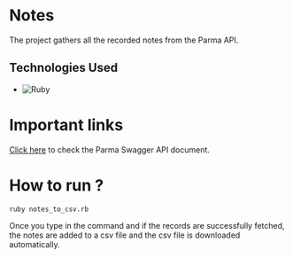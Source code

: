 # Notes
The project gathers all the recorded notes from the Parma API. 
## Technologies Used

- ![Ruby](https://img.shields.io/badge/Ruby-Latest-red)

# Important links

[Click here](https://developers.parma.ai/api-docs/index.html) to check the Parma Swagger API document.

# How to run ?

```
ruby notes_to_csv.rb
```

Once you type in the command and if the records are successfully fetched, the notes are added to a csv file and the csv file is downloaded automatically. 

